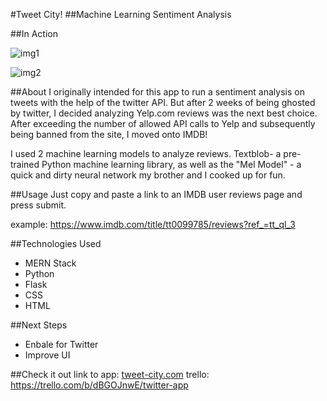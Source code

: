 #Tweet City!
##Machine Learning Sentiment Analysis


##In Action

![img1]

![img2]


##About
I originally intended for this app to run a sentiment analysis on tweets with the help of the twitter API. But after 2 weeks of being ghosted by twitter, I decided analyzing Yelp.com reviews was the next best choice. After exceeding the number of allowed API calls to Yelp and subsequently being banned from the site, I moved onto IMDB!

I used 2 machine learning models to analyze reviews. Textblob- a pre-trained Python machine learning library, as well as the "Mel Model" - a quick and dirty neural network my brother 
and I cooked up for fun.

##Usage
Just copy and paste a link to an IMDB user reviews page and press submit.

example: https://www.imdb.com/title/tt0099785/reviews?ref_=tt_ql_3

##Technologies Used
* MERN Stack
* Python
* Flask
* CSS
* HTML


##Next Steps
* Enbale for Twitter
* Improve UI

##Check it out
link to app: [tweet-city.com]
trello: https://trello.com/b/dBGOJnwE/twitter-app






[tweet-city.com]: https://tweetcity.herokuapp.com/



[img2]: https://i.imgur.com/lvpRYDM.png
[img1]: https://i.imgur.com/HbVI4M9.png



